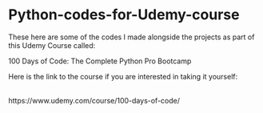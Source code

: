 # Python-codes-for-Udemy-course




These here are some of the codes I made alongside the projects as part of this Udemy Course called:


100 Days of Code: The Complete Python Pro Bootcamp


Here is the link to the course if you are interested in taking it yourself:

<br>
https://www.udemy.com/course/100-days-of-code/
